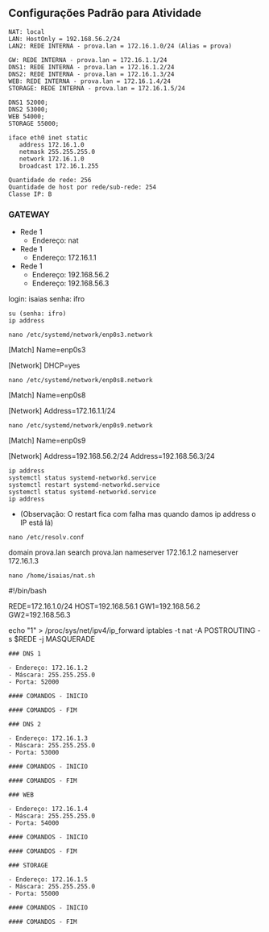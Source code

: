 ## Configurações Padrão para Atividade
```
NAT: local
LAN: HostOnly = 192.168.56.2/24
LAN2: REDE INTERNA - prova.lan = 172.16.1.0/24 (Alias = prova)

GW: REDE INTERNA - prova.lan = 172.16.1.1/24
DNS1: REDE INTERNA - prova.lan = 172.16.1.2/24
DNS2: REDE INTERNA - prova.lan = 172.16.1.3/24
WEB: REDE INTERNA - prova.lan = 172.16.1.4/24
STORAGE: REDE INTERNA - prova.lan = 172.16.1.5/24

DNS1 52000;
DNS2 53000;
WEB 54000;
STORAGE 55000;

iface eth0 inet static
   address 172.16.1.0
   netmask 255.255.255.0 
   network 172.16.1.0
   broadcast 172.16.1.255

Quantidade de rede: 256
Quantidade de host por rede/sub-rede: 254
Classe IP: B
```
### GATEWAY

- Rede 1
  - Endereço: nat
- Rede 1
  - Endereço: 172.16.1.1
- Rede 1
  - Endereço: 192.168.56.2
  - Endereço: 192.168.56.3

login: isaias
senha: ifro
```shell
su (senha: ifro)
ip address
```
```shell
nano /etc/systemd/network/enp0s3.network
```
[Match]
Name=enp0s3

[Network]
DHCP=yes
```shell
nano /etc/systemd/network/enp0s8.network
```
[Match]
Name=enp0s8

[Network]
Address=172.16.1.1/24
```shell
nano /etc/systemd/network/enp0s9.network
```
[Match]
Name=enp0s9

[Network]
Address=192.168.56.2/24
Address=192.168.56.3/24
```shell
ip address
systemctl status systemd-networkd.service
systemctl restart systemd-networkd.service
systemctl status systemd-networkd.service
ip address
```
- (Observação: O restart fica com falha mas quando damos ip address o IP está lá)
```shell
nano /etc/resolv.conf
```
domain prova.lan
search prova.lan
nameserver 172.16.1.2
nameserver 172.16.1.3
```shell
nano /home/isaias/nat.sh
```
#!/bin/bash

REDE=172.16.1.0/24
HOST=192.168.56.1
GW1=192.168.56.2
GW2=192.168.56.3

echo "1" > /proc/sys/net/ipv4/ip_forward
iptables -t nat -A POSTROUTING -s $REDE -j MASQUERADE
```
### DNS 1

- Endereço: 172.16.1.2
- Máscara: 255.255.255.0
- Porta: 52000

#### COMANDOS - INICIO

#### COMANDOS - FIM

### DNS 2

- Endereço: 172.16.1.3
- Máscara: 255.255.255.0
- Porta: 53000

#### COMANDOS - INICIO

#### COMANDOS - FIM

### WEB

- Endereço: 172.16.1.4
- Máscara: 255.255.255.0
- Porta: 54000

#### COMANDOS - INICIO

#### COMANDOS - FIM

### STORAGE

- Endereço: 172.16.1.5
- Máscara: 255.255.255.0
- Porta: 55000

#### COMANDOS - INICIO

#### COMANDOS - FIM
